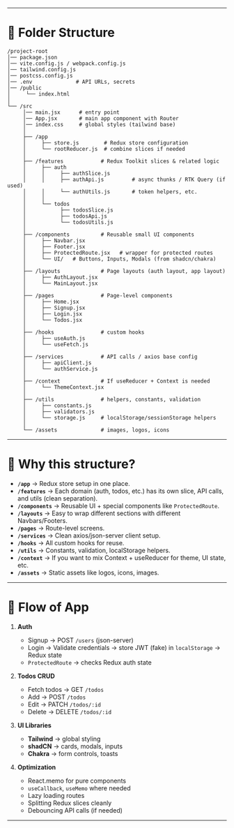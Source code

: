 
---

# 📂 Folder Structure

```
/project-root
│── package.json
│── vite.config.js / webpack.config.js
│── tailwind.config.js
│── postcss.config.js
│── .env              # API URLs, secrets
│── /public
│     └── index.html
│
└── /src
     │── main.jsx      # entry point
     │── App.jsx       # main app component with Router
     │── index.css     # global styles (tailwind base)
     │
     ├── /app
     │     ├── store.js        # Redux store configuration
     │     └── rootReducer.js  # combine slices if needed
     │
     ├── /features            # Redux Toolkit slices & related logic
     │     ├── auth
     │     │     ├── authSlice.js
     │     │     ├── authApi.js         # async thunks / RTK Query (if used)
     │     │     └── authUtils.js       # token helpers, etc.
     │     │
     │     └── todos
     │           ├── todosSlice.js
     │           ├── todosApi.js
     │           └── todosUtils.js
     │
     ├── /components          # Reusable small UI components
     │     ├── Navbar.jsx
     │     ├── Footer.jsx
     │     ├── ProtectedRoute.jsx   # wrapper for protected routes
     │     └── UI/   # Buttons, Inputs, Modals (from shadcn/chakra)
     │
     ├── /layouts             # Page layouts (auth layout, app layout)
     │     ├── AuthLayout.jsx
     │     └── MainLayout.jsx
     │
     ├── /pages               # Page-level components
     │     ├── Home.jsx
     │     ├── Signup.jsx
     │     ├── Login.jsx
     │     └── Todos.jsx
     │
     ├── /hooks               # custom hooks
     │     ├── useAuth.js
     │     └── useFetch.js
     │
     ├── /services            # API calls / axios base config
     │     ├── apiClient.js
     │     └── authService.js
     │
     ├── /context             # If useReducer + Context is needed
     │     └── ThemeContext.jsx
     │
     ├── /utils               # helpers, constants, validation
     │     ├── constants.js
     │     ├── validators.js
     │     └── storage.js     # localStorage/sessionStorage helpers
     │
     └── /assets              # images, logos, icons
```

---

# 🔑 Why this structure?

* **`/app`** → Redux store setup in one place.
* **`/features`** → Each domain (auth, todos, etc.) has its own slice, API calls, and utils (clean separation).
* **`/components`** → Reusable UI + special components like `ProtectedRoute`.
* **`/layouts`** → Easy to wrap different sections with different Navbars/Footers.
* **`/pages`** → Route-level screens.
* **`/services`** → Clean axios/json-server client setup.
* **`/hooks`** → All custom hooks for reuse.
* **`/utils`** → Constants, validation, localStorage helpers.
* **`/context`** → If you want to mix Context + useReducer for theme, UI state, etc.
* **`/assets`** → Static assets like logos, icons, images.

---

# 🔮 Flow of App

1. **Auth**

   * Signup → POST `/users` (json-server)
   * Login → Validate credentials → store JWT (fake) in `localStorage` → Redux state
   * `ProtectedRoute` → checks Redux auth state

2. **Todos CRUD**

   * Fetch todos → GET `/todos`
   * Add → POST `/todos`
   * Edit → PATCH `/todos/:id`
   * Delete → DELETE `/todos/:id`

3. **UI Libraries**

   * **Tailwind** → global styling
   * **shadCN** → cards, modals, inputs
   * **Chakra** → form controls, toasts

4. **Optimization**

   * React.memo for pure components
   * `useCallback`, `useMemo` where needed
   * Lazy loading routes
   * Splitting Redux slices cleanly
   * Debouncing API calls (if needed)

---

